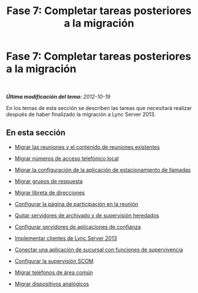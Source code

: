 ﻿---
title: 'Fase 7: Completar tareas posteriores a la migración'
TOCTitle: 'Fase 7: Completar tareas posteriores a la migración'
ms:assetid: 709ef27e-78eb-4b63-a62d-348711687b1c
ms:mtpsurl: https://technet.microsoft.com/es-es/library/JJ204998(v=OCS.15)
ms:contentKeyID: 48275613
ms.date: 01/07/2017
mtps_version: v=OCS.15
ms.translationtype: HT
---

# Fase 7: Completar tareas posteriores a la migración

 

_**Última modificación del tema:** 2012-10-19_

En los temas de esta sección se describen las tareas que necesitará realizar después de haber finalizado la migración a Lync Server 2013.

## En esta sección

  - [Migrar las reuniones y el contenido de reuniones existentes](migrate-existing-meetings-and-meeting-content.md)

  - [Migrar números de acceso telefónico local](migrate-dial-in-access-numbers.md)

  - [Migrar la configuración de la aplicación de estacionamiento de llamadas](migrate-call-park-application-settings.md)

  - [Migrar grupos de respuesta](migrate-response-groups.md)

  - [Migrar libreta de direcciones](migrate-address-book.md)

  - [Configurar la página de participación en la reunión](configure-the-meeting-join-page.md)

  - [Quitar servidores de archivado y de supervisión heredados](remove-legacy-archiving-and-monitoring-servers.md)

  - [Configurar servidores de aplicaciones de confianza](configure-trusted-application-servers.md)

  - [Implementar clientes de Lync Server 2013](deploy-lync-server-2013-clients.md)

  - [Conectar una aplicación de sucursal con funciones de supervivencia](connect-a-survivable-branch-appliance.md)

  - [Configurar la supervisión SCOM](configure-scom-monitoring.md)

  - [Migrar teléfonos de área común](migrate-common-area-phones.md)

  - [Migrar dispositivos analógicos](migrate-analog-devices.md)


